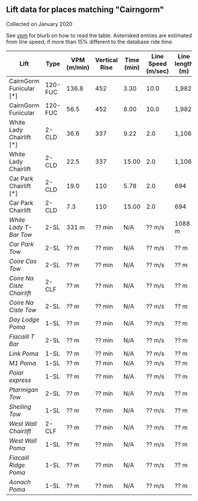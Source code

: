 ## Lift data for places matching "Cairngorm"
Collected on January 2020

See [vpm](/vpm) for blurb on how to read the table.  Asterisked entries are estimated from line speed, if more than 15% different to the database ride time.

| Lift | Type |  VPM (m/min) |  Vertical Rise |  Time (min) |  Line Speed (m/sec) |  Line length (m) | Link |
| -- | -- | -- | -- | -- | -- | -- | -- |
| CairnGorm Funicular [*] | 120-FUC |   136.8 |    452 |    3.30 |    10.0 |   1,982 | [link](https://lift-world.info/en/lifts/1220/datas.htm) |
| CairnGorm Funicular | 120-FUC |    56.5 |    452 |    8.00 |    10.0 |   1,982 | [link](https://lift-world.info/en/lifts/1220/datas.htm) |
| White Lady Chairlift [*] | 2-CLD |    36.6 |    337 |    9.22 |     2.0 |   1,106 | [link](https://lift-world.info/en/lifts/277/datas.htm) |
| White Lady Chairlift | 2-CLD |    22.5 |    337 |   15.00 |     2.0 |   1,106 | [link](https://lift-world.info/en/lifts/277/datas.htm) |
| Car Park Chairlift [*] | 2-CLD |    19.0 |    110 |    5.78 |     2.0 |     694 | [link](https://lift-world.info/en/lifts/14428/datas.htm) |
| Car Park Chairlift | 2-CLD |     7.3 |    110 |   15.00 |     2.0 |     694 | [link](https://lift-world.info/en/lifts/14428/datas.htm) |
| _White Lady T-Bar Tow_ | 2-SL |  331 m | ?? min | N/A | ?? m/s | 1088 m | [link](https://lift-world.info/en/lifts/14495/datas.htm) |
| _Car Park Tow_ | 2-SL |  ?? m | ?? min | N/A | ?? m/s | ?? m | [link](https://lift-world.info/en/lifts/14485/datas.htm) |
| _Coire Cas Tow_ | 2-SL |  ?? m | ?? min | N/A | ?? m/s | ?? m | [link](https://lift-world.info/en/lifts/14486/datas.htm) |
| _Coire Na Ciste Chairlift_ | 2-CLF |  ?? m | ?? min | N/A | ?? m/s | ?? m | [link](https://lift-world.info/en/lifts/13162/datas.htm) |
| _Coire Na Ciste Tow_ | 2-SL |  ?? m | ?? min | N/A | ?? m/s | ?? m | [link](https://lift-world.info/en/lifts/14487/datas.htm) |
| _Day Lodge Poma_ | 1-SL |  ?? m | ?? min | N/A | ?? m/s | ?? m | [link](https://lift-world.info/en/lifts/18237/datas.htm) |
| _Fiacaill T Bar_ | 2-SL |  ?? m | ?? min | N/A | ?? m/s | ?? m | [link](https://lift-world.info/en/lifts/14489/datas.htm) |
| _Link Poma_ | 1-SL |  ?? m | ?? min | N/A | ?? m/s | ?? m | [link](https://lift-world.info/en/lifts/14490/datas.htm) |
| _M1 Poma_ | 1-SL |  ?? m | ?? min | N/A | ?? m/s | ?? m | [link](https://lift-world.info/en/lifts/14491/datas.htm) |
| _Polar express_ | 1-SL |  ?? m | ?? min | N/A | ?? m/s | ?? m | [link](https://lift-world.info/en/lifts/18238/datas.htm) |
| _Ptarmigan Tow_ | 2-SL |  ?? m | ?? min | N/A | ?? m/s | ?? m | [link](https://lift-world.info/en/lifts/14492/datas.htm) |
| _Sheiling Tow_ | 1-SL |  ?? m | ?? min | N/A | ?? m/s | ?? m | [link](https://lift-world.info/en/lifts/14493/datas.htm) |
| _West Wall Chairlift_ | 2-CLF |  ?? m | ?? min | N/A | ?? m/s | ?? m | [link](https://lift-world.info/en/lifts/13163/datas.htm) |
| _West Wall Poma_ | 1-SL |  ?? m | ?? min | N/A | ?? m/s | ?? m | [link](https://lift-world.info/en/lifts/14494/datas.htm) |
| _Fiacaill Ridge Poma_ | 1-SL |  ?? m | ?? min | N/A | ?? m/s | ?? m | [link](https://lift-world.info/en/lifts/14488/datas.htm) |
| _Aonach Poma_ | 1-SL |  ?? m | ?? min | N/A | ?? m/s | ?? m | [link](https://lift-world.info/en/lifts/14484/datas.htm) |
